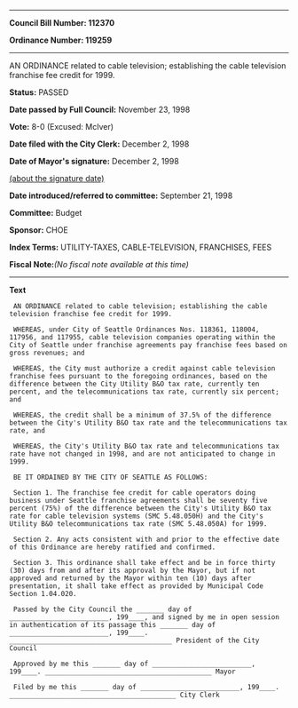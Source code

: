 

********

**Council Bill Number: 112370**
   
**Ordinance Number: 119259**
********

 AN ORDINANCE related to cable television; establishing the cable television franchise fee credit for 1999.

**Status:** PASSED
   
**Date passed by Full Council:** November 23, 1998
   
**Vote:** 8-0 (Excused: McIver)
   
**Date filed with the City Clerk:** December 2, 1998
   
**Date of Mayor's signature:** December 2, 1998
   
[(about the signature date)](/~public/approvaldate.htm)
   
   
   
**Date introduced/referred to committee:** September 21, 1998
   
**Committee:** Budget
   
**Sponsor:** CHOE
   
   
**Index Terms:** UTILITY-TAXES, CABLE-TELEVISION, FRANCHISES, FEES

**Fiscal Note:**_(No fiscal note available at this time)_

********

**Text**
   
```
 AN ORDINANCE related to cable television; establishing the cable television franchise fee credit for 1999.

 WHEREAS, under City of Seattle Ordinances Nos. 118361, 118004, 117956, and 117955, cable television companies operating within the City of Seattle under franchise agreements pay franchise fees based on gross revenues; and

 WHEREAS, the City must authorize a credit against cable television franchise fees pursuant to the foregoing ordinances, based on the difference between the City Utility B&O tax rate, currently ten percent, and the telecommunications tax rate, currently six percent; and

 WHEREAS, the credit shall be a minimum of 37.5% of the difference between the City's Utility B&O tax rate and the telecommunications tax rate, and

 WHEREAS, the City's Utility B&O tax rate and telecommunications tax rate have not changed in 1998, and are not anticipated to change in 1999.

 BE IT ORDAINED BY THE CITY OF SEATTLE AS FOLLOWS:

 Section 1. The franchise fee credit for cable operators doing business under Seattle franchise agreements shall be seventy five percent (75%) of the difference between the City's Utility B&O tax rate for cable television systems (SMC 5.48.050H) and the City's Utility B&O telecommunications tax rate (SMC 5.48.050A) for 1999.

 Section 2. Any acts consistent with and prior to the effective date of this Ordinance are hereby ratified and confirmed.

 Section 3. This ordinance shall take effect and be in force thirty (30) days from and after its approval by the Mayor, but if not approved and returned by the Mayor within ten (10) days after presentation, it shall take effect as provided by Municipal Code Section 1.04.020.

 Passed by the City Council the _______ day of _________________________, 199____, and signed by me in open session in authentication of its passage this _______ day of _________________________, 199____. _________________________________________ President of the City Council

 Approved by me this _______ day of _________________________, 199____. __________________________________________ Mayor

 Filed by me this _______ day of _________________________, 199____. __________________________________________ City Clerk

```
